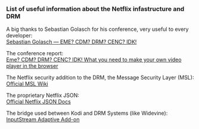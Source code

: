 ### List of useful information about the Netflix infastructure and DRM

A big thanks to Sebastian Golasch for his conference, very useful to every developer:<br/>
[Sebastian Golasch — EME? CDM? DRM? CENC? IDK!](https://www.youtube.com/watch?time_continue=2414&v=3Y3R_snaDDc&feature=emb_logo)

The conference report:<br/>
[Eme? CDM? DRM? CENC? IDK! What you need to make your own video player in the browser](https://sudonull.com/posts/3283-Eme-CDM-DRM-CENC-IDK-What-you-need-to-make-your-own-video-player-in-the-browser)

The Netflix security addition to the DRM, the Message Security Layer (MSL):<br/>
[Official MSL Wiki](https://github.com/Netflix/msl/wiki)

The proprietary Netflix JSON:<br/>
[Official Netflix JSON Docs](https://netflix.github.io/falcor/documentation/jsongraph.html)

The bridge used between Kodi and DRM Systems (like Widevine):<br/>
[InputStream Adaptive Add-on](https://github.com/peak3d/inputstream.adaptive/)
